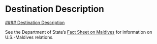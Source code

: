 # Destination Description

[#### Destination Description](javascript:void(0); "Destination Description")

See the Department of State’s [Fact Sheet on Maldives](https://www.state.gov/u-s-relations-with-maldives/) for information on U.S.-Maldives relations.